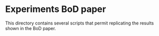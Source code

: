 # Experiments BoD paper

This directory contains several scripts that permit replicating the results shown in the BoD paper.